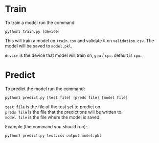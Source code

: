 # Train
To train a model run the command
```
python3 train.py [device]
```
This will train a model on `train.csv` and validate it on `validation.csv`.
The model will be saved to `model.pkl`.

`device` is the device that model will train on, `gpu` / `cpu`. default is `cpu`.

# Predict
To predict the model run the command:
```
python3 predict.py [test file] [preds file] [model file]
```
`test file` is the file of the test set to predict on. <br>
`preds file` is the file that the predictions will be written to.<br>
`model file` is the file where the model is saved.

Example (the command you should run):
```
python3 predict.py test.csv output model.pkl
```